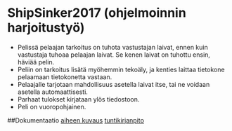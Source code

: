 # ShipSinker2017 (ohjelmoinnin harjoitustyö)





- Pelissä pelaajan tarkoitus on tuhota vastustajan laivat, ennen kuin vastustaja tuhoaa pelaajan laivat. Se kenen laivat on tuhottu ensin, häviää pelin.
- Peliin on tarkoitus lisätä myöhemmin tekoäly, ja kenties laittaa tietokone pelaamaan tietokonetta vastaan.
- Pelaajalle tarjotaan mahdollisuus asetella laivat itse, tai ne voidaan asetella automaattisesti.
- Parhaat tulokset kirjataan ylös tiedostoon.
- Peli on vuoropohjainen.

##Dokumentaatio
[aiheen kuvaus](dokumentaatio/aiheenKuvausJaRakenne.md)
[tuntikirjanpito](dokumentaatio/tuntikirjanpito.md)